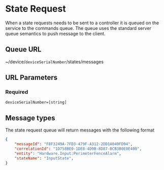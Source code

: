# State Request

When a state requests needs to be sent to a controller it is queued on the service to the commands queue. The queue uses the standard server queue semantics to push message to the client.

## Queue URL

~/device/`deviceSerialNumber`/states/messages

## URL Parameters

### Required

`deviceSerialNumber=[string]`

## Message types

The state request queue will return messages with the following format

````json
{
    "messageId": "F8F3249A-7FD3-479F-A312-2DD1A049FD94",
    "correlationId": "1D758BE0-1DE8-4D9B-8D87-BCB3B0E0E400",
    "entity": "Hardware.Input:PerimeterFenceAlarm",
    "stateName": "InputState",
}
````
